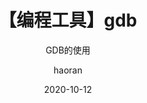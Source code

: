 ---
layout:     post
title:      【编程工具】gdb
subtitle:   GDB的使用
date:       2020-10-12
author:     haoran
header-img: img/lake.png
catalog: true
tags: 
    - MicroKernel
    - Programming tools

typora-root-url: ..
---